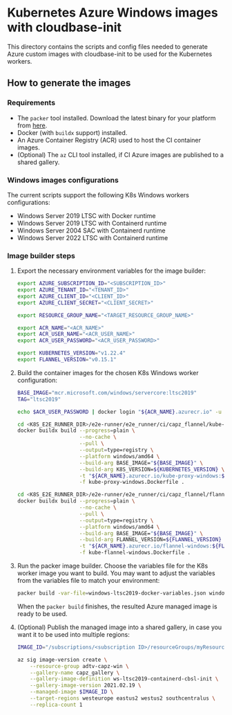 # Kubernetes Azure Windows images with cloudbase-init

This directory contains the scripts and config files needed to generate Azure custom images with cloudbase-init to be used for the Kubernetes workers.

## How to generate the images

### Requirements

* The `packer` tool installed. Download the latest binary for your platform from [here](https://www.packer.io/downloads).
* Docker (with `buildx` support) installed.
* An Azure Container Registry (ACR) used to host the CI container images.
* (Optional) The `az` CLI tool installed, if CI Azure images are published to a shared gallery.

### Windows images configurations

The current scripts support the following K8s Windows workers configurations:

* Windows Server 2019 LTSC with Docker runtime
* Windows Server 2019 LTSC with Containerd runtime
* Windows Server 2004 SAC with Containerd runtime
* Windows Server 2022 LTSC with Containerd runtime

### Image builder steps

1. Export the necessary environment variables for the image builder:

    ```bash
    export AZURE_SUBSCRIPTION_ID="<SUBSCRIPTION_ID>"
    export AZURE_TENANT_ID="<TENANT_ID>"
    export AZURE_CLIENT_ID="<CLIENT_ID>"
    export AZURE_CLIENT_SECRET="<CLIENT_SECRET>"

    export RESOURCE_GROUP_NAME="<TARGET_RESOURCE_GROUP_NAME>"

    export ACR_NAME="<ACR_NAME>"
    export ACR_USER_NAME="<ACR_USER_NAME>"
    export ACR_USER_PASSWORD="<ACR_USER_PASSWORD>"

    export KUBERNETES_VERSION="v1.22.4"
    export FLANNEL_VERSION="v0.15.1"
    ```

2. Build the container images for the chosen K8s Windows worker configuration:

    ```bash
    BASE_IMAGE="mcr.microsoft.com/windows/servercore:ltsc2019"
    TAG="ltsc2019"

    echo $ACR_USER_PASSWORD | docker login "${ACR_NAME}.azurecr.io" -u $ACR_USER_NAME --password-stdin

    cd <K8S_E2E_RUNNER_DIR>/e2e-runner/e2e_runner/ci/capz_flannel/kube-proxy
    docker buildx build --progress=plain \
                        --no-cache \
                        --pull \
                        --output=type=registry \
                        --platform windows/amd64 \
                        --build-arg BASE_IMAGE="${BASE_IMAGE}" \
                        --build-arg K8S_VERSION=${KUBERNETES_VERSION} \
                        -t "${ACR_NAME}.azurecr.io/kube-proxy-windows:${KUBERNETES_VERSION}-windowsservercore-${TAG}" \
                        -f kube-proxy-windows.Dockerfile .

    cd <K8S_E2E_RUNNER_DIR>/e2e-runner/e2e_runner/ci/capz_flannel/flannel
    docker buildx build --progress=plain \
                        --no-cache \
                        --pull \
                        --output=type=registry \
                        --platform windows/amd64 \
                        --build-arg BASE_IMAGE="${BASE_IMAGE}" \
                        --build-arg FLANNEL_VERSION=${FLANNEL_VERSION} \
                        -t "${ACR_NAME}.azurecr.io/flannel-windows:${FLANNEL_VERSION}-windowsservercore-${TAG}" \
                        -f kube-flannel-windows.Dockerfile .
    ```

3. Run the packer image builder. Choose the variables file for the K8s worker image you want to build. You may want to adjust the variables from the variables file to match your environment:

    ```bash
    packer build -var-file=windows-ltsc2019-docker-variables.json windows.json
    ```

    When the `packer build` finishes, the resulted Azure managed image is ready to be used.

4. (Optional) Publish the managed image into a shared gallery, in case you want it to be used into multiple regions:

    ```bash
    IMAGE_ID="/subscriptions/<subscription ID>/resourceGroups/myResourceGroup/providers/Microsoft.Compute/images/myImage"

    az sig image-version create \
        --resource-group adtv-capz-win \
        --gallery-name capz_gallery \
        --gallery-image-definition ws-ltsc2019-containerd-cbsl-init \
        --gallery-image-version 2021.02.19 \
        --managed-image $IMAGE_ID \
        --target-regions westeurope eastus2 westus2 southcentralus \
        --replica-count 1
    ```

